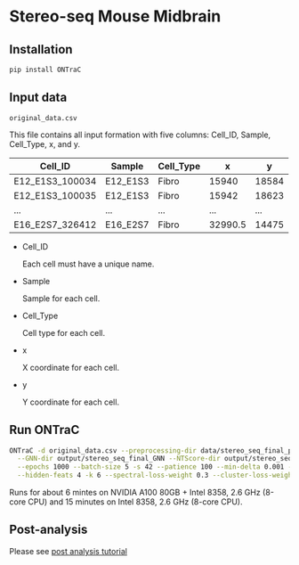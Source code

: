 # Stereo-seq Mouse Midbrain

## Installation

```bash
pip install ONTraC
```

## Input data

`original_data.csv`

This file contains all input formation with five columns: Cell_ID, Sample, Cell_Type, x, and y.

| Cell_ID         | Sample   | Cell_Type | x       | y     |
| --------------- | -------- | --------- | ------- | ----- |
| E12_E1S3_100034 | E12_E1S3 | Fibro     | 15940   | 18584 |
| E12_E1S3_100035 | E12_E1S3 | Fibro     | 15942   | 18623 |
| ...             | ...      | ...       | ...     | ...   |
| E16_E2S7_326412 | E16_E2S7 | Fibro     | 32990.5 | 14475 |

- Cell_ID

  Each cell must have a unique name.

- Sample

  Sample for each cell.

- Cell_Type

  Cell type for each cell.

- x

  X coordinate for each cell.

- y

  Y coordinate for each cell.

## Run ONTraC

```bash
ONTraC -d original_data.csv --preprocessing-dir data/stereo_seq_final_preprocessing_dir \
  --GNN-dir output/stereo_seq_final_GNN --NTScore-dir output/stereo_seq_final_NTScore \
  --epochs 1000 --batch-size 5 -s 42 --patience 100 --min-delta 0.001 --min-epochs 50 --lr 0.03 \
  --hidden-feats 4 -k 6 --spectral-loss-weight 0.3 --cluster-loss-weight 0.1 --feat-similarity-loss-weight 300 --assign-exponent 0.03 > stereo_seq_final.log
```

Runs for about 6 mintes on NVIDIA A100 80GB + Intel 8358, 2.6 GHz (8-core CPU) and 15 minutes on Intel 8358, 2.6 GHz (8-core CPU).

## Post-analysis

Please see [post analysis tutorial](../../tutorial/post_analysis.md)
